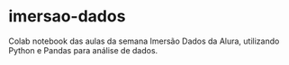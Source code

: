 # imersao-dados

Colab notebook das aulas da semana Imersão Dados da Alura, utilizando Python e Pandas para análise de dados.
